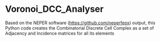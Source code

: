 # Voronoi_DCC_Analyser
Based on the NEPER software (https://github.com/neperfepx) output, this Python code creates the Combinatorial Discrete Cell Complex as a set of Adjacency and Incidence matrices for all its elements 
